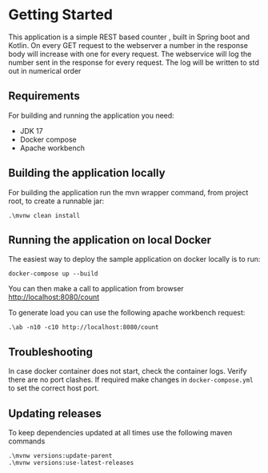 # Getting Started

This application is a simple REST based counter , built in Spring boot and Kotlin. 
On every GET request to the webserver a number in the response body will increase with one for every request.
The webservice will log the number sent in the response for every request. The log will be written to std
out in numerical order

## Requirements

For building and running the application you need:
- JDK 17
- Docker compose
- Apache workbench

## Building the application locally
For building the application run the mvn wrapper command, from project root, to create a runnable jar:

```shell
.\mvnw clean install
```
## Running the application on local Docker
The easiest way to deploy the sample application on docker locally is to run:

```shell
docker-compose up --build
```

You can then make a call to application from browser [http://localhost:8080/count](http://localhost:8080/count)

To generate load you can use the following apache workbench request:

```shell
.\ab -n10 -c10 http://localhost:8080/count
```

## Troubleshooting
In case docker container does not start, check the container logs. 
Verify there are no port clashes. If required make changes in `docker-compose.yml` to set the correct host port.

## Updating releases
To keep dependencies updated at all times use the following maven commands
```shell
.\mvnw versions:update-parent 
.\mvnw versions:use-latest-releases  
```
